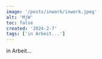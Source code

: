 ```yaml
---
image: '/posts/inwork/inwork.jpeg'
alt: 'MjW'
toc: false
created: '2024-2-7'
tags: ['in Arbeit...']
---
```


in Arbeit...

